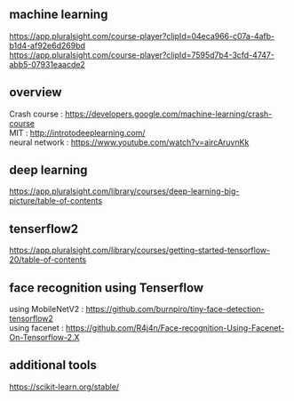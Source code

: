 ## machine learning 
https://app.pluralsight.com/course-player?clipId=04eca966-c07a-4afb-b1d4-af92e6d269bd  
https://app.pluralsight.com/course-player?clipId=7595d7b4-3cfd-4747-abb5-07931eaacde2  

## overview
Crash course : https://developers.google.com/machine-learning/crash-course  
MIT : http://introtodeeplearning.com/  
neural network : https://www.youtube.com/watch?v=aircAruvnKk  


## deep learning 
https://app.pluralsight.com/library/courses/deep-learning-big-picture/table-of-contents

## tenserflow2 
https://app.pluralsight.com/library/courses/getting-started-tensorflow-20/table-of-contents

## face recognition using Tenserflow 
using MobileNetV2 : https://github.com/burnpiro/tiny-face-detection-tensorflow2  
using facenet : https://github.com/R4j4n/Face-recognition-Using-Facenet-On-Tensorflow-2.X  

## additional tools
https://scikit-learn.org/stable/


